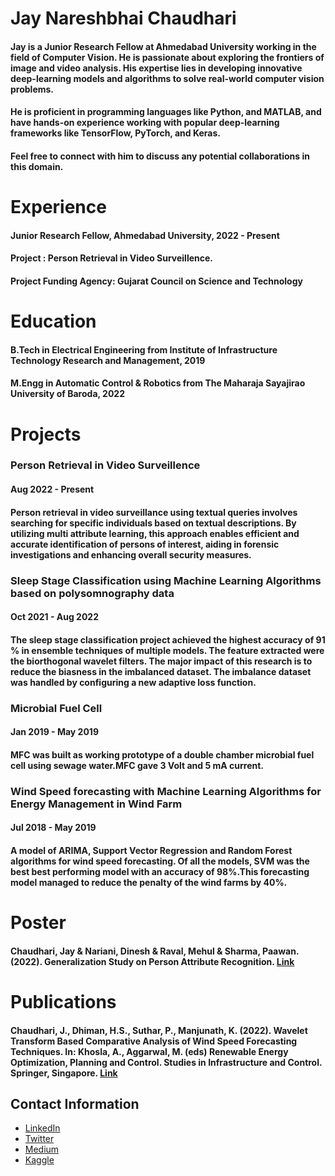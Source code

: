 # Jay Nareshbhai Chaudhari


#### Jay is a Junior Research Fellow at Ahmedabad University working in the field of Computer Vision. He is passionate about exploring the frontiers of image and video analysis. His expertise lies in developing innovative deep-learning models and algorithms to solve real-world computer vision problems. 

#### He is proficient in programming languages like Python, and MATLAB, and have hands-on experience working with popular deep-learning frameworks like TensorFlow, PyTorch, and Keras. 

#### Feel free to connect with him to discuss any potential collaborations in this domain.

# Experience

#### Junior Research Fellow, Ahmedabad University, 2022 - Present
#### Project : Person Retrieval in Video Surveillence.
#### Project Funding Agency: Gujarat Council on Science and Technology 


# Education

#### B.Tech in Electrical Engineering from Institute of Infrastructure Technology Research and Management, 2019
#### M.Engg in Automatic Control & Robotics from The Maharaja Sayajirao University of Baroda, 2022

# Projects

### Person Retrieval in Video Surveillence
#### Aug 2022 - Present
#### Person retrieval in video surveillance using textual queries involves searching for specific individuals based on textual descriptions. By utilizing multi attribute learning, this approach enables efficient and accurate identification of persons of interest, aiding in forensic investigations and enhancing overall security measures.


### Sleep Stage Classification using Machine Learning Algorithms based on polysomnography data
#### Oct 2021 - Aug 2022
#### The sleep stage classification project achieved the highest accuracy of 91 % in ensemble techniques of multiple models. The feature extracted were the biorthogonal wavelet filters. The major impact of this research is to reduce the biasness in the imbalanced dataset. The imbalance dataset was handled by configuring a new adaptive loss function.

### Microbial Fuel Cell
#### Jan 2019 - May 2019
#### MFC was built as working prototype of a double chamber microbial fuel cell using sewage water.MFC gave 3 Volt and 5 mA current.

### Wind Speed forecasting with Machine Learning Algorithms for Energy Management in Wind Farm
####  Jul 2018 - May 2019
#### A model of ARIMA, Support Vector Regression and Random Forest algorithms for wind speed forecasting. Of all the models, SVM was the best best performing model with an accuracy of 98%.This forecasting model managed to reduce the penalty of the wind farms by 40%.

# Poster

#### Chaudhari, Jay & Nariani, Dinesh & Raval, Mehul & Sharma, Paawan. (2022). Generalization Study on Person Attribute Recognition. [Link](https://www.researchgate.net/publication/369857174_Generalization_Study_on_Person_Attribute_Recognition)


# Publications

#### Chaudhari, J., Dhiman, H.S., Suthar, P., Manjunath, K. (2022). Wavelet Transform Based Comparative Analysis of Wind Speed Forecasting Techniques. In: Khosla, A., Aggarwal, M. (eds) Renewable Energy Optimization, Planning and Control. Studies in Infrastructure and Control. Springer, Singapore. [Link](https://doi.org/10.1007/978-981-16-4663-8_11)


## Contact Information

- [LinkedIn](https://www.linkedin.com/in/jaychaudhari21/)
- [Twitter](https://twitter.com/jai_chaudhari03)
- [Medium](https://jaichaudhari.medium.com/)
- [Kaggle](https://www.kaggle.com/jaychaudhari2110)
